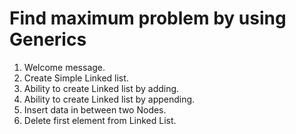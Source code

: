 # Find maximum problem by using Generics
1) Welcome message.
2) Create Simple Linked list.
3) Ability to create Linked list by adding.
4) Ability to create Linked list by appending.
5) Insert data in between two Nodes.
6) Delete first element from Linked List.